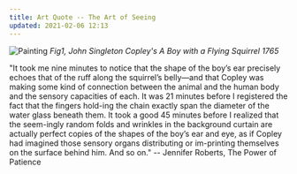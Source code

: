 ```yaml
---
title: Art Quote -- The Art of Seeing
updated: 2021-02-06 12:13
---
```


![Painting](https://d7hftxdivxxvm.cloudfront.net/?resize_to=width&src=https%3A%2F%2Fartsy-media-uploads.s3.amazonaws.com%2FQfaeb8TptYMGilqazE5zhw%252FSC70442.jpg&width=1200&quality=80)
*Fig1, John Singleton Copley's A Boy with a Flying Squirrel 1765*

"It took me nine minutes to notice that the shape of the boy’s ear precisely echoes that of the ruff along the squirrel’s belly—and that Copley was making some kind of connection between the animal and the human body and the sensory capacities of each. It was 21 minutes before I registered the fact that the fingers hold-ing the chain exactly span the diameter of the water glass beneath them. It took a good 45 minutes before I realized that the seem-ingly random folds and wrinkles in the background curtain are actually perfect copies of the shapes of the boy’s ear and eye, as if Copley had imagined those sensory organs distributing or im-printing themselves on the surface behind him. And so on." -- Jennifer Roberts, The Power of Patience

